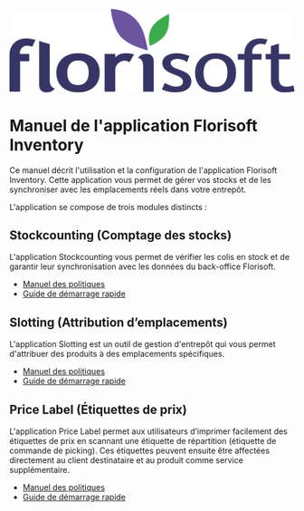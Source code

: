 ![Logo Florisoft](https://raw.githubusercontent.com/florisoft/User.Manuals/main/fslogo.png)

# Manuel de l'application Florisoft Inventory

Ce manuel décrit l'utilisation et la configuration de l'application Florisoft Inventory. Cette application vous permet de gérer vos stocks et de les synchroniser avec les emplacements réels dans votre entrepôt.

L'application se compose de trois modules distincts :

## Stockcounting (Comptage des stocks)

L'application Stockcounting vous permet de vérifier les colis en stock et de garantir leur synchronisation avec les données du back-office Florisoft.

* [Manuel des politiques](https://github.com/florisoft/User.Manuals/blob/main/CLOUD%20APPLICATIONS/Apps%20Android/App%20Inventory/Stock%20Counting/Policies%20Stock%20Counting%20EN.md)
* [Guide de démarrage rapide](https://github.com/florisoft/User.Manuals/blob/main/CLOUD%20APPLICATIONS/Apps%20Android/App%20Inventory/Stock%20Counting/Quickstart%20Manual%20EN.md)

## Slotting (Attribution d’emplacements)

L'application Slotting est un outil de gestion d'entrepôt qui vous permet d'attribuer des produits à des emplacements spécifiques.

* [Manuel des politiques](https://github.com/florisoft/User.Manuals/blob/main/CLOUD%20APPLICATIONS/Apps%20Android/App%20Inventory/Slotting/Policies%20Slotting%20EN%20.md)
* [Guide de démarrage rapide](https://github.com/florisoft/User.Manuals/blob/main/CLOUD%20APPLICATIONS/Apps%20Android/App%20Inventory/Slotting/Quickstart%20Manual%20EN.md)

## Price Label (Étiquettes de prix)

L'application Price Label permet aux utilisateurs d’imprimer facilement des étiquettes de prix en scannant une étiquette de répartition (étiquette de commande de picking). Ces étiquettes peuvent ensuite être affectées directement au client destinataire et au produit comme service supplémentaire.

* [Manuel des politiques](https://github.com/florisoft/User.Manuals/blob/main/CLOUD%20APPLICATIONS/Apps%20Android/App%20Inventory/Inventory%20App%20Manual%20-%20EN.md)
* [Guide de démarrage rapide](https://github.com/florisoft/User.Manuals/blob/main/CLOUD%20APPLICATIONS/Apps%20Android/App%20Inventory/Inventory%20App%20Manual%20-%20EN.md)
